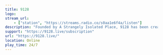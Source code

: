 ```yaml
---
title: 9128
logo: 
stream_url:
    - ["station", "https://streams.radio.co/s0aa1e6f4a/listen"]
description: "Founded by A Strangely Isolated Place, 9128 has been created as a curated destination for ambient and electronic music."
support: "https://9128.live/subscription"
url: "https://9128.live/"
location: Online
play_time: 24/7
---
```

